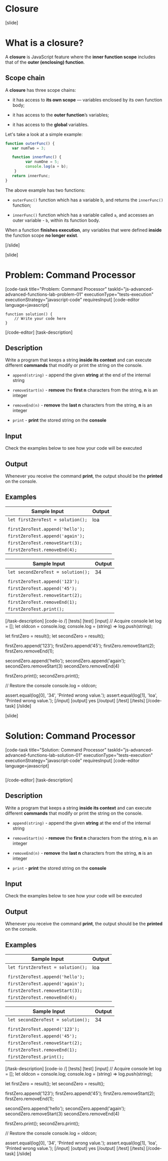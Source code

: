 # Closure

[slide]
# What is a closure?

A **closure** is JavaScript feature where the **inner function scope** includes that of the **outer (enclosing) function**.

## Scope chain

A **closure** has three scope chains:

- it has access to **its own scope** — variables enclosed by its own function body;
  
- it has access to the **outer function**’s variables;

- it has access to the **global** variables.

Let's take a look at a simple example:

```js
function outerFunc() {
   var numTwo = 3;

   function innerFunc() {
         var numOne = 5; 
         console.log(a + b);
    }
   return innerFunc;
}
```

The above example has two functions:

- `outerFunc()` function which has a variable b, and returns the `innerFunc()` function;

- `innerFunc()` function which has a variable called `a`, and accesses an outer variable \- `b`, within its function body.

When a function **finishes execution**, any variables that were defined **inside** the function scope **no longer exist**.

[/slide]


[slide]
# Problem: Command Processor

[code-task title="Problem: Command Processor" taskId="js-advanced-advanced-functions-lab-problem-01" executionType="tests-execution" executionStrategy="javascript-code" requiresInput]
[code-editor language=javascript]
```
function solution() {
    // Write your code here
}
```
[/code-editor]
[task-description]
## Description

Write a program that keeps a string **inside its context** and can execute different **commands** that modify or print the string on the console.

- `append(string)` - append the given **string** at the end of the internal string

- `removeStart(n)` - **remove** the **first n** characters from the string, **n** is an integer

- `removeEnd(n)` - **remove** the **last n** characters from the string, **n** is an integer

- `print` - **print** the stored string on the **console**

## Input

Check the examples below to see how your code will be executed

## Output

Whenever you receive the command **print**, the output should be the **printed** on the console.

## Examples

| **Sample Input** | **Output** |
| --- | --- |
| `let firstZeroTest = solution();` | loa | 
|  |  |
| `firstZeroTest.append('hello');` | |
| `firstZeroTest.append('again');` | |
| `firstZeroTest.removeStart(3);` | |
| `firstZeroTest.removeEnd(4);` | |

| **Sample Input** | **Output** |
| --- | --- |
| `let secondZeroTest = solution();` | 34 | 
|  |  |
| `firstZeroTest.append('123');` | |
| `firstZeroTest.append('45');` | |
| `firstZeroTest.removeStart(2);` | |
| `firstZeroTest.removeEnd(1);` | |
| `firstZeroTest.print();` | |

[/task-description]
[code-io /]
[tests]
[test]
[input]
// Acquire console
let log = \[\];
let oldcon = console.log;
console.log = (string) =\> log.push(string);

let firstZero = result();
let secondZero = result();

firstZero.append('123');
firstZero.append('45');
firstZero.removeStart(2);
firstZero.removeEnd(1);

secondZero.append('hello');
secondZero.append('again');
secondZero.removeStart(3)
secondZero.removeEnd(4)

firstZero.print();
secondZero.print();

// Restore the console
console.log = oldcon;

assert.equal(log\[0\], '34', 'Printed wrong value.');
assert.equal(log\[1\], 'loa', 'Printed wrong value.');
[/input]
[output]
yes
[/output]
[/test]
[/tests]
[/code-task]
[/slide]


[slide]
# Solution: Command Processor

[code-task title="Solution: Command Processor" taskId="js-advanced-advanced-functions-lab-solution-01" executionType="tests-execution" executionStrategy="javascript-code" requiresInput]
[code-editor language=javascript]
```

```
[/code-editor]
[task-description]
## Description

Write a program that keeps a string **inside its context** and can execute different **commands** that modify or print the string on the console.

- `append(string)` - append the given **string** at the end of the internal string

- `removeStart(n)` - **remove** the **first n** characters from the string, **n** is an integer

- `removeEnd(n)` - **remove** the **last n** characters from the string, **n** is an integer

- `print` - **print** the stored string on the **console**

## Input

Check the examples below to see how your code will be executed

## Output

Whenever you receive the command **print**, the output should be the **printed** on the console.

## Examples

| **Sample Input** | **Output** |
| --- | --- |
| `let firstZeroTest = solution();` | loa |
|  |  |
| `firstZeroTest.append('hello');` | |
| `firstZeroTest.append('again');` | |
| `firstZeroTest.removeStart(3);` | |
| `firstZeroTest.removeEnd(4);` | |

| **Sample Input** | **Output** |
| --- | --- |
| `let secondZeroTest = solution();` | 34 | 
|  |  |
| `firstZeroTest.append('123');` | |
| `firstZeroTest.append('45');` | |
| `firstZeroTest.removeStart(2);` | |
| `firstZeroTest.removeEnd(1);` | |
| `firstZeroTest.print();` | |

[/task-description]
[code-io /]
[tests]
[test]
[input]
// Acquire console
let log = \[\];
let oldcon = console.log;
console.log = (string) =\> log.push(string);

let firstZero = result();
let secondZero = result();

firstZero.append('123');
firstZero.append('45');
firstZero.removeStart(2);
firstZero.removeEnd(1);

secondZero.append('hello');
secondZero.append('again');
secondZero.removeStart(3)
secondZero.removeEnd(4)

firstZero.print();
secondZero.print();

// Restore the console
console.log = oldcon;

assert.equal(log\[0\], '34', 'Printed wrong value.');
assert.equal(log\[1\], 'loa', 'Printed wrong value.');
[/input]
[output]
yes
[/output]
[/test]
[/tests]
[/code-task]
[/slide]
